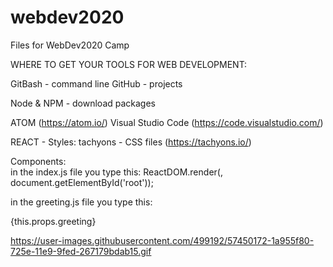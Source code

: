 # webdev2020
Files for WebDev2020 Camp

WHERE TO GET YOUR TOOLS FOR WEB DEVELOPMENT:

GitBash - command line
GitHub - projects

Node & NPM - download packages

ATOM (https://atom.io/)
Visual Studio Code  (https://code.visualstudio.com/)

REACT - 
Styles:
  tachyons - CSS files  (https://tachyons.io/)
  
Components:  
in the index.js file you type this:
  ReactDOM.render(<GOODBYE greeting="You are a Ninja!"/>, document.getElementById('root'));

in the greeting.js file you type this: 
  <p>{this.props.greeting}</p>

https://user-images.githubusercontent.com/499192/57450172-1a955f80-725e-11e9-9fed-267179bdab15.gif
